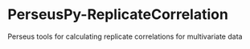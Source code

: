 # PerseusPy-ReplicateCorrelation
Perseus tools for calculating replicate correlations for multivariate data
